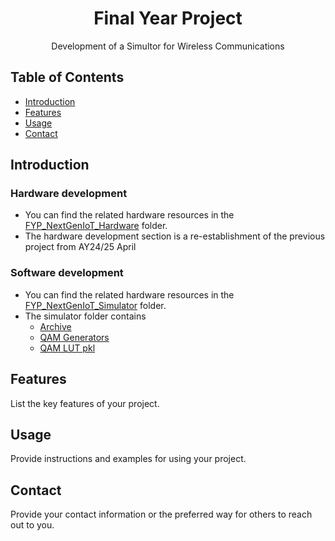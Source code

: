 <h1 align="center">Final Year Project</h1>

<p align="center">Development of a Simultor for Wireless Communications</p>

## Table of Contents

- [Introduction](#introduction)
- [Features](#features)
- [Usage](#usage)
- [Contact](#contact)

## Introduction

### Hardware development
- You can find the related hardware resources in the [FYP_NextGenIoT_Hardware](../main/FYP_NextGenIoT_Hardware) folder.
- The hardware development section is a re-establishment of the previous project from AY24/25 April

### Software development
- You can find the related hardware resources in the [FYP_NextGenIoT_Simulator](../main/FYP_NextGenIoT_Simulator) folder.
- The simulator folder contains 
    - [Archive]()
    - [QAM Generators]()
    - [QAM LUT pkl]()

## Features

List the key features of your project.

## Usage

Provide instructions and examples for using your project.

## Contact

Provide your contact information or the preferred way for others to reach out to you.